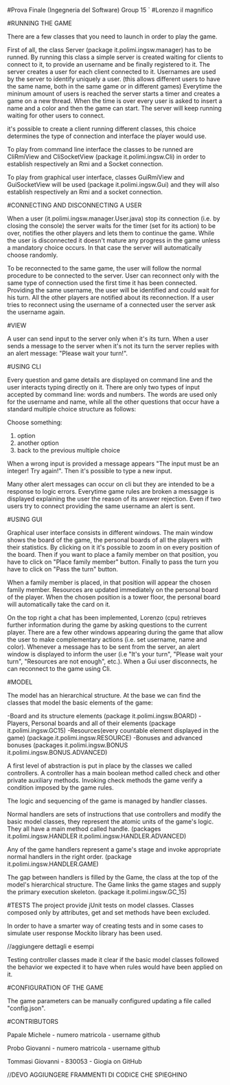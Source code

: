 #Prova Finale (Ingegneria del Software) Group 15
`
#Lorenzo il magnifico

#RUNNING THE GAME

There are a few classes that you need to launch in order to play the game.

First of all, the class Server (package it.polimi.ingsw.manager) has to be runned.
By running this class a simple server is created waiting for clients to connect to it, to provide an username and be finally registered to it.
The server creates a user for each client connected to it.
Usernames are used by the server to identify uniquely a user. (this allows different users to have the same name, both in the same game or in different games)
Everytime the mininum amount of users is reached the server starts a timer and creates a game on a new thread.
When the time is over every user is asked to insert a name and a color and then the game can start.
The server will keep running waiting for other users to connect.

it's possible to create a client running different classes, this choice determines the type of connection and interface the player would use.

To play from command line interface the classes to be runned are CliRmiView and CliSocketView (package it.polimi.ingsw.Cli)
in order to establish respectively an Rmi and a Socket connection.

To play from graphical user interface, classes GuiRmiView and GuiSocketView will be used (package it.polimi.ingsw.Gui)
and they will also establish respectively an Rmi and a socket connection.

#CONNECTING AND DISCONNECTING A USER

When a user (it.polimi.ingsw.manager.User.java) stop its connection (i.e. by closing the console) the server waits for the timer (set for its action) to be over,
notifies the other players and lets them to continue the game.
While the user is disconnected it doesn't mature any progress in the game unless a mandatory choice occurs.
In that case the server will automatically choose randomly.

To be reconnected to the same game, the user will follow the normal procedure to be connected to the server.
User can reconnect only with the same type of connection used the first time it has been connected.
Providing the same username, the user will be identified and could wait for his turn.
All the other players are notified about its reconnection.
If a user tries to reconnect using the username of a connected user the server ask the username again.

#VIEW

A user can send input to the server only when it's its turn.
When a user sends a message to the server when it's not its turn the server replies with an alert message:
"Please wait your turn!". 

#USING CLI

Every question and game details are displayed on command line and the user interacts typing directly on it.
There are only two types of input accepted by command line: words and numbers.
The words are used only for the username and name, while all the other questions that occur have a standard multiple choice structure as follows:

Choose something:
1) option
2) another option
3) back to the previous multiple choice

When a wrong input is provided a message appears "The input must be an integer! Try again!".
Then it's possible to type a new input.

Many other alert messages can occur on cli but they are intended to be a response to logic errors.
Everytime game rules are broken a messagge is displayed explaining the user the reason of its answer rejection.
Even if two users try to connect providing the same username an alert is sent.

#USING GUI

Graphical user interface consists in different windows.
The main window shows the board of the game, the personal boards of all the players with their statistics. By clicking on it it's possible to zoom in on every position of the board.
Then if you want to place a family member on that position, you have to click on "Place family member" button.
Finally to pass the turn you have to click on "Pass the turn" button.

When a family member is placed, in that position will appear the chosen family member.
Resources are updated immediately on the personal board of the player.
When the chosen position is a tower floor, the personal board will automatically take the card on it.

On the top right a chat has been implemented, Lorenzo (cpu) retrieves further information during the game by asking questions to the current player.
There are a few other windows appearing during the game that allow the user to make complementary actions (i.e. set username, name and color).
Whenever a message has to be sent from the server, an alert window is displayed to inform the user
(i.e "It's your turn", "Please wait your turn", "Resources are not enough", etc.).
When a Gui user disconnects, he can reconnect to the game using Cli.

#MODEL

The model has an hierarchical structure.
At the base we can find the classes that model the basic elements of the game:

-Board and its structure elements (package it.polimi.ingsw.BOARD)
-Players, Personal boards and all of their elements (package it.polimi.ingsw.GC15)
-Resources(every countable element displayed in the game) (package.it.polimi.ingsw.RESOURCE)
-Bonuses and advanced bonuses (packages it.polimi.ingsw.BONUS it.polimi.ingsw.BONUS.ADVANCED)

A first level of abstraction is put in place by the classes we called controllers.
A controller has a main boolean method called check and other private auxiliary methods.
Invoking check methods the game verify a condition imposed by the game rules.

The logic and sequencing of the game is managed by handler classes.

Normal handlers are sets of instructions that use controllers and modify the basic model classes, they represent the atomic units of the game's logic.
They all have a main method called handle.
(packages it.polimi.ingsw.HANDLER it.polimi.ingsw.HANDLER.ADVANCED)

Any of the game handlers represent a game's stage and invoke appropriate normal handlers in the right order.
(package it.polimi.ingsw.HANDLER.GAME)

The gap between handlers is filled by the Game, the class at the top of the model's hierarchical structure.
The Game links the game stages and supply the primary execution skeleton.
(package it.polimi.ingsw.GC_15)

#TESTS
The project provide jUnit tests on model classes.
Classes composed only by attributes, get and set methods have been excluded.

In order to have a smarter way of creating tests and in some cases to simulate user response Mockito library has been used.

//aggiungere dettagli e esempi


Testing controller classes made it clear if the basic model classes followed the behavior we expected it to have when rules would have been applied on it.

#CONFIGURATION OF THE GAME

The game parameters can be manually configured updating a file called "config.json".
 

#CONTRIBUTORS

Papale Michele - numero matricola - username github

Probo Giovanni - numero matricola - username github

Tommasi Giovanni - 830053 - Giogia on GitHub

//DEVO AGGIUNGERE FRAMMENTI DI CODICE CHE SPIEGHINO







